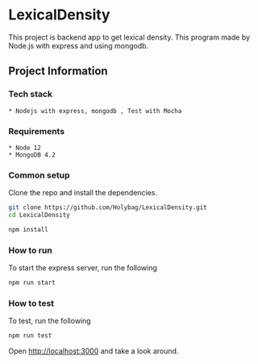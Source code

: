 # LexicalDensity
  This project is backend app to get lexical density. This program made by Node.js with express and using mongodb.
  
## Project Information

  ### Tech stack
    * Nodejs with express, mongodb , Test with Mocha
    
  ### Requirements
    * Node 12
    * MongoDB 4.2
    
  ### Common setup
  
  Clone the repo and install the dependencies.
  
  ```bash
  git clone https://github.com/Holybag/LexicalDensity.git
  cd LexicalDensity
  ```
  
  ```bash
  npm install
  ```
      
  ### How to run
  
  To start the express server, run the following

  ```bash
  npm run start
  ```

  ### How to test
  
  To test, run the following

  ```bash
  npm run test
  ```

  Open [http://localhost:3000](http://localhost:3000) and take a look around.  

